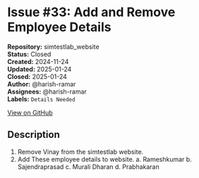 # Issue #33: Add and Remove Employee Details

**Repository:** simtestlab_website  
**Status:** Closed  
**Created:** 2024-11-24  
**Updated:** 2025-01-24  
**Closed:** 2025-01-24  
**Author:** @harish-ramar  
**Assignees:** @harish-ramar  
**Labels:** `Details Needed`  

[View on GitHub](https://github.com/Simtestlab/simtestlab_website/issues/33)

## Description

1. Remove Vinay from the simtestlab website.
2. Add These employee details to website.
a. Rameshkumar
b. Sajendraprasad
c. Murali Dharan
d. Prabhakaran